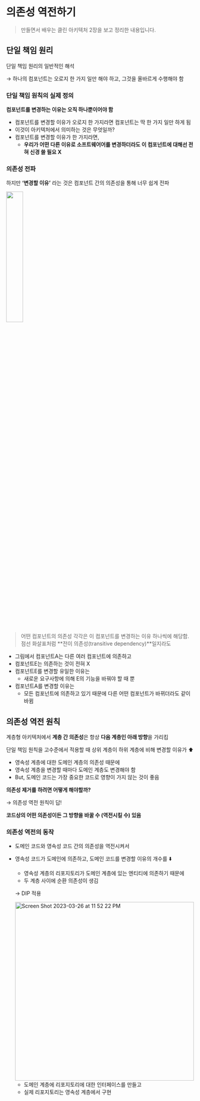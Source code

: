 # 의존성 역전하기
> 만들면서 배우는 클린 아키텍처 2장을 보고 정리한 내용입니다.
## 단일 책임 원리

단일 책임 원리의 일반적인 해석

→ 하나의 컴포넌트는 오로지 한 가지 일만 해야 하고, 그것을 올바르게 수행해야 함

### 단일 책임 원칙의 실제 정의

**컴포넌트를 변경하는 이유는 오직 하나뿐이어야 함**

- 컴포넌트를 변경할 이유가 오로지 한 가지라면 컴포넌트는 딱 한 가지 일만 하게 됨
- 이것이 아키텍처에서 의미하는 것은 무엇일까?
- 컴포넌트를 변경할 이유가 한 가지라면,
    - **우리가 어떤 다른 이유로 소프트웨어어를 변경하더라도 이 컴포넌트에 대해선 전혀 신경 쓸 필요 X**

### 의존성 전파

하지만 **‘변경할 이유’** 라는 것은 컴포넌트 간의 의존성을 통해 너무 쉽게 전파

<img src = https://user-images.githubusercontent.com/102847513/227783984-654450fb-c142-452d-b79c-0d59f3a4d69a.png width = 30% height = 30%> 


> 어떤 컴포넌트의 의존성 각각은 이 컴포넌트를 변경하는 이유 하나씩에 해당함. 점선 화살표처럼 **전이 의존성(transitive dependency)**일지라도
> 
- 그림에서 컴포넌트A는 다른 여러 컴포넌트에 의존하고
- 컴포넌트E는 의존하는 것이 전혀 X
- 컴포넌트E를 변경할 유일한 이유는
    - 새로운 요구사항에 의해 E의 기능을 바꿔야 할 때 뿐
- 컴포넌트A를 변경할 이유는
    - 모든 컴포넌트에 의존하고 있기 때문에 다른 어떤 컴포넌트가 바뀌더라도 같이 바뀜

## 의존성 역전 원칙

계층형 아키텍처에서 **계층 간 의존성**은 항상 **다음 계층인 아래 방향**을 가리킴

단일 책임 원칙을 고수준에서 적용할 때 상위 계층이 하위 계층에 비해 변경할 이유가 ⬆️

- 영속성 계층에 대한 도메인 계층의 의존성 때문에
- 영속성 계층을 변경할 때마다 도메인 계층도 변경해야 함
- But, 도메인 코드는 가장 중요한 코드로 영향이 가지 않는 것이 좋음

**의존성 제거를 하려면 어떻게 해야할까?**

→ 의존성 역전 원칙이 답!

**코드상의 어떤 의존성이든 그 방향을 바꿀 수 (역전시킬 수) 있음**

### 의존성 역전의 동작

- 도메인 코드와 영속성 코드 간의 의존성을 역전시켜서
- 영속성 코드가 도메인에 의존하고, 도메인 코드를 변경할 이유의 개수를 ⬇️
    - 영속성 계층의 리포지토리가 도메인 계층에 있는 엔티티에 의존하기 때문에
    - 두 계층 사이에  순환 의존성이 생김
    
    → DIP 적용
    
    <img width="480" alt="Screen Shot 2023-03-26 at 11 52 22 PM" src="https://user-images.githubusercontent.com/102847513/227784006-d7aa50ea-b70a-491b-953d-03f47f53ee7b.png">
    
    - 도메인 계층에 리포지토리에 대한 인터페이스를 만들고
    - 실제 리포지토리는 영속성 계층에서 구현
